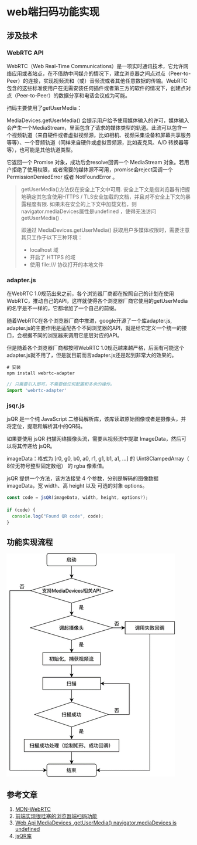 <!--
 * @Author: 颜常霖
 * @Date: 2023-03-13 11:34:36
 * @LastEditors: 颜常霖
 * @LastEditTime: 2023-03-15 15:02:32
 * @Description:  
-->
# web端扫码功能实现

## 涉及技术

### WebRTC API

WebRTC（Web Real-Time Communications）是一项实时通讯技术，它允许网络应用或者站点，在不借助中间媒介的情况下，建立浏览器之间点对点（Peer-to-Peer）的连接，实现视频流和（或）音频流或者其他任意数据的传输。WebRTC 包含的这些标准使用户在无需安装任何插件或者第三方的软件的情况下，创建点对点（Peer-to-Peer）的数据分享和电话会议成为可能。

扫码主要使用了getUserMedia：

MediaDevices.getUserMedia() 会提示用户给予使用媒体输入的许可，媒体输入会产生一个MediaStream，里面包含了请求的媒体类型的轨道。此流可以包含一个视频轨道（来自硬件或者虚拟视频源，比如相机、视频采集设备和屏幕共享服务等等）、一个音频轨道（同样来自硬件或虚拟音频源，比如麦克风、A/D 转换器等等），也可能是其他轨道类型。

它返回一个 Promise 对象，成功后会resolve回调一个 MediaStream 对象。若用户拒绝了使用权限，或者需要的媒体源不可用，promise会reject回调一个 PermissionDeniedError 或者 NotFoundError 。

> getUserMedia()方法仅在安全上下文中可用. 安全上下文是指浏览器有把握地确定其包含使用HTTPS / TLS安全加载的文档，并且对不安全上下文的暴露程度有限. 如果未在安全的上下文中加载文档，则navigator.mediaDevices属性是undefined ，使得无法访问getUserMedia() .
> 
> 即通过 MediaDevices.getUserMedia() 获取用户多媒体权限时，需要注意其只工作于以下三种环境：
> * localhost 域
> * 开启了 HTTPS 的域
> * 使用 file:/// 协议打开的本地文件

### adapter.js

在WebRTC 1.0规范出来之前，各个浏览器厂商都在按照自己的计划在使用WebRTC，推动自己的API，这样就使得各个浏览器厂商它使用的getUserMedia的名字是不一样的，它都增加了一个自己的前缀。

随着WebRTC在各个浏览器厂商中推进，google开源了一个库adapter.js, adapter.js的主要作用是适配各个不同浏览器的API，就是给它定义一个统一的接口，会根据不同的浏览器来调用它底层对应的API。

但是随着各个浏览器厂商都按照WebRTC 1.0规范越来越严格，后面有可能这个adapter.js就不用了，但是就目前而言adapter.js还是起到非常大的效果的。

```shell
# 安装
npm install webrtc-adapter
```

```js
// 只需要引入即可，不需要做任何配置和多余的操作。
import 'webrtc-adapter'
```

### jsqr.js

jsQR 是一个纯 JavaScript 二维码解析库，该库读取原始图像或者是摄像头，并将定位，提取和解析其中的QR码。

如果要使用 jsQR 扫描网络摄像头流，需要从视频流中提取 ImageData，然后可以将其传递给 jsQR。

imageData：格式为 [r0, g0, b0, a0, r1, g1, b1, a1, ...] 的 Uint8ClampedArray（ 8位无符号整型固定数组） 的 rgba 像素值。

jsQR 提供一个方法，该方法接受 4 个参数，分别是解码的图像数据 imageData，宽 width、高 height 以及 可选的对象 options。

```js
const code = jsQR(imageData, width, height, options?);

if (code) {
  console.log("Found QR code", code);
}
```

## 功能实现流程

![流程图](./images/过程.png)



## 参考文章

1. [MDN-WebRTC](https://developer.mozilla.org/zh-CN/docs/Glossary/WebRTC)
2. [前端实现很哇塞的浏览器端扫码功能](https://www.cnblogs.com/dragonir/p/15405141.html)
3. [Web Api MediaDevices .getUserMedia() navigator.mediaDevices is undefined](https://www.vicw.com/groups/code_monkey/topics/326)
4. [jsQR库](https://github.com/cozmo/jsQR)